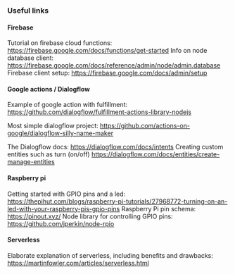 ### Useful links

#### Firebase
Tutorial on firebase cloud functions:
https://firebase.google.com/docs/functions/get-started
Info on node database client:
https://firebase.google.com/docs/reference/admin/node/admin.database
Firebase client setup:
https://firebase.google.com/docs/admin/setup

#### Google actions / Dialogflow
Example of google action with fulfillment: https://github.com/dialogflow/fulfillment-actions-library-nodejs

Most simple dialogflow project: https://github.com/actions-on-google/dialogflow-silly-name-maker

The Dialogflow docs: https://dialogflow.com/docs/intents
Creating custom entities such as turn (on/off) https://dialogflow.com/docs/entities/create-manage-entities

#### Raspberry pi
Getting started with GPIO pins and a led:
https://thepihut.com/blogs/raspberry-pi-tutorials/27968772-turning-on-an-led-with-your-raspberry-pis-gpio-pins
Raspberry Pi pin schema:
https://pinout.xyz/
Node library for controlling GPIO pins:
https://github.com/jperkin/node-rpio


#### Serverless
Elaborate explanation of serverless, including benefits and drawbacks:
https://martinfowler.com/articles/serverless.html
